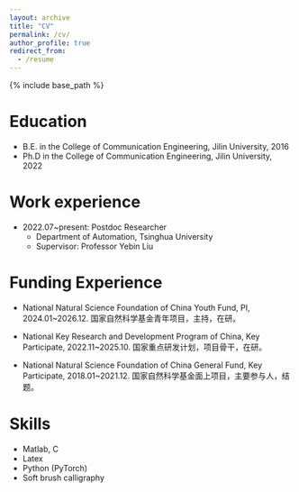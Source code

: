```yaml
---
layout: archive
title: "CV"
permalink: /cv/
author_profile: true
redirect_from:
  - /resume
---
```


{% include base_path %}

Education
======
* B.E. in the College of Communication Engineering, Jilin University, 2016
* Ph.D in the College of Communication Engineering, Jilin University, 2022

Work experience
======
* 2022.07~present: Postdoc Researcher
  * Department of Automation, Tsinghua University
  * Supervisor: Professor Yebin Liu

  
Funding Experience
======
* National Natural Science Foundation of China Youth Fund, PI, 2024.01~2026.12.                       国家自然科学基金青年项目，主持，在研。

* National Key Research and Development Program of China, Key Participate, 2022.11~2025.10. 国家重点研发计划，项目骨干，在研。

* National Natural Science Foundation of China General Fund, Key Participate, 2018.01~2021.12. 国家自然科学基金面上项目，主要参与人，结题。

Skills
======
* Matlab, C
* Latex
* Python (PyTorch)
* Soft brush calligraphy


<!-- Publications
======
  <ul>{% for post in site.publications %}
    {% include archive-single-cv.html %}
  {% endfor %}</ul> -->
  
<!-- Talks
======
  <ul>{% for post in site.talks %}
    {% include archive-single-talk-cv.html %}
  {% endfor %}</ul> -->
  
<!-- Teaching
======
  <ul>{% for post in site.teaching %}
    {% include archive-single-cv.html %}
  {% endfor %}</ul> -->
  
<!-- Service and leadership
======
* Currently signed in to 43 different slack teams -->
